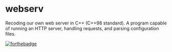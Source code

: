 # webserv

Recoding our own web server in C++ (C++98 standard). A program capable of running an HTTP server, handling requests, and parsing configuration files.

[![forthebadge](https://forthebadge.com/images/badges/built-with-love.svg)](https://forthebadge.com)
